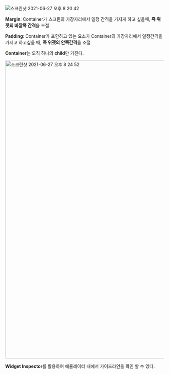 ![스크린샷 2021-06-27 오후 8 20 42](https://user-images.githubusercontent.com/74492426/123542554-28cbd000-d785-11eb-80b4-88e79d6f5b2e.png)

**Margin**: Container가 스크린의 가장자리에서 일정 간격을 가지게 하고 싶을때, **즉 위젯의 바깥쪽 간격**을 조절

**Padding**: Container가 포함하고 있는 요소가 Container의 가장자리에서 일정간격을 가지고 하고싶을 때, **즉 위젯의 안쪽간격**을 조절

**Container**는 오직 하나의 **child**만 가진다.

<img width="946" alt="스크린샷 2021-06-27 오후 8 24 52" src="https://user-images.githubusercontent.com/74492426/123542646-bc9d9c00-d785-11eb-9d0d-d80ef359fe98.png">

**Widget Inspector**를 활용하여 에뮬레이터 내에서 가이드라인을 확인 할 수 있다.

